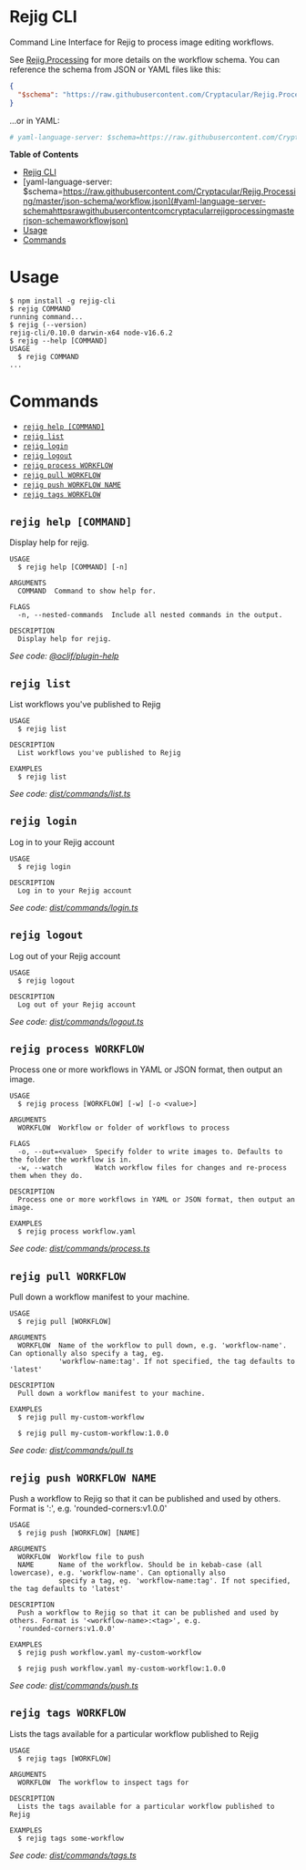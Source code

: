 # Rejig CLI

Command Line Interface for Rejig to process image editing workflows.

See [Rejig.Processing](https://github.com/Cryptacular/Rejig.Processing) for more details on the workflow schema. You can reference the schema from JSON or YAML files like this:

```json
{
  "$schema": "https://raw.githubusercontent.com/Cryptacular/Rejig.Processing/master/json-schema/workflow.json"
}
```

...or in YAML:

```yaml
# yaml-language-server: $schema=https://raw.githubusercontent.com/Cryptacular/Rejig.Processing/master/json-schema/workflow.json
```

**Table of Contents**

<!-- toc -->
* [Rejig CLI](#rejig-cli)
* [yaml-language-server: $schema=https://raw.githubusercontent.com/Cryptacular/Rejig.Processing/master/json-schema/workflow.json](#yaml-language-server-schemahttpsrawgithubusercontentcomcryptacularrejigprocessingmasterjson-schemaworkflowjson)
* [Usage](#usage)
* [Commands](#commands)
<!-- tocstop -->

# Usage

<!-- usage -->
```sh-session
$ npm install -g rejig-cli
$ rejig COMMAND
running command...
$ rejig (--version)
rejig-cli/0.10.0 darwin-x64 node-v16.6.2
$ rejig --help [COMMAND]
USAGE
  $ rejig COMMAND
...
```
<!-- usagestop -->

# Commands

<!-- commands -->
* [`rejig help [COMMAND]`](#rejig-help-command)
* [`rejig list`](#rejig-list)
* [`rejig login`](#rejig-login)
* [`rejig logout`](#rejig-logout)
* [`rejig process WORKFLOW`](#rejig-process-workflow)
* [`rejig pull WORKFLOW`](#rejig-pull-workflow)
* [`rejig push WORKFLOW NAME`](#rejig-push-workflow-name)
* [`rejig tags WORKFLOW`](#rejig-tags-workflow)

## `rejig help [COMMAND]`

Display help for rejig.

```
USAGE
  $ rejig help [COMMAND] [-n]

ARGUMENTS
  COMMAND  Command to show help for.

FLAGS
  -n, --nested-commands  Include all nested commands in the output.

DESCRIPTION
  Display help for rejig.
```

_See code: [@oclif/plugin-help](https://github.com/oclif/plugin-help/blob/v5.1.18/src/commands/help.ts)_

## `rejig list`

List workflows you've published to Rejig

```
USAGE
  $ rejig list

DESCRIPTION
  List workflows you've published to Rejig

EXAMPLES
  $ rejig list
```

_See code: [dist/commands/list.ts](https://github.com/Cryptacular/Rejig.Cli/blob/v0.10.0/dist/commands/list.ts)_

## `rejig login`

Log in to your Rejig account

```
USAGE
  $ rejig login

DESCRIPTION
  Log in to your Rejig account
```

_See code: [dist/commands/login.ts](https://github.com/Cryptacular/Rejig.Cli/blob/v0.10.0/dist/commands/login.ts)_

## `rejig logout`

Log out of your Rejig account

```
USAGE
  $ rejig logout

DESCRIPTION
  Log out of your Rejig account
```

_See code: [dist/commands/logout.ts](https://github.com/Cryptacular/Rejig.Cli/blob/v0.10.0/dist/commands/logout.ts)_

## `rejig process WORKFLOW`

Process one or more workflows in YAML or JSON format, then output an image.

```
USAGE
  $ rejig process [WORKFLOW] [-w] [-o <value>]

ARGUMENTS
  WORKFLOW  Workflow or folder of workflows to process

FLAGS
  -o, --out=<value>  Specify folder to write images to. Defaults to the folder the workflow is in.
  -w, --watch        Watch workflow files for changes and re-process them when they do.

DESCRIPTION
  Process one or more workflows in YAML or JSON format, then output an image.

EXAMPLES
  $ rejig process workflow.yaml
```

_See code: [dist/commands/process.ts](https://github.com/Cryptacular/Rejig.Cli/blob/v0.10.0/dist/commands/process.ts)_

## `rejig pull WORKFLOW`

Pull down a workflow manifest to your machine.

```
USAGE
  $ rejig pull [WORKFLOW]

ARGUMENTS
  WORKFLOW  Name of the workflow to pull down, e.g. 'workflow-name'. Can optionally also specify a tag, eg.
            'workflow-name:tag'. If not specified, the tag defaults to 'latest'

DESCRIPTION
  Pull down a workflow manifest to your machine.

EXAMPLES
  $ rejig pull my-custom-workflow

  $ rejig pull my-custom-workflow:1.0.0
```

_See code: [dist/commands/pull.ts](https://github.com/Cryptacular/Rejig.Cli/blob/v0.10.0/dist/commands/pull.ts)_

## `rejig push WORKFLOW NAME`

Push a workflow to Rejig so that it can be published and used by others. Format is '<workflow-name>:<tag>', e.g. 'rounded-corners:v1.0.0'

```
USAGE
  $ rejig push [WORKFLOW] [NAME]

ARGUMENTS
  WORKFLOW  Workflow file to push
  NAME      Name of the workflow. Should be in kebab-case (all lowercase), e.g. 'workflow-name'. Can optionally also
            specify a tag, eg. 'workflow-name:tag'. If not specified, the tag defaults to 'latest'

DESCRIPTION
  Push a workflow to Rejig so that it can be published and used by others. Format is '<workflow-name>:<tag>', e.g.
  'rounded-corners:v1.0.0'

EXAMPLES
  $ rejig push workflow.yaml my-custom-workflow

  $ rejig push workflow.yaml my-custom-workflow:1.0.0
```

_See code: [dist/commands/push.ts](https://github.com/Cryptacular/Rejig.Cli/blob/v0.10.0/dist/commands/push.ts)_

## `rejig tags WORKFLOW`

Lists the tags available for a particular workflow published to Rejig

```
USAGE
  $ rejig tags [WORKFLOW]

ARGUMENTS
  WORKFLOW  The workflow to inspect tags for

DESCRIPTION
  Lists the tags available for a particular workflow published to Rejig

EXAMPLES
  $ rejig tags some-workflow
```

_See code: [dist/commands/tags.ts](https://github.com/Cryptacular/Rejig.Cli/blob/v0.10.0/dist/commands/tags.ts)_
<!-- commandsstop -->
